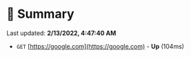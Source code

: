# 📖 Summary
Last updated: **2/13/2022, 4:47:40 AM**

- `GET` [https://google.com](https://google.com) - **Up** (104ms)
